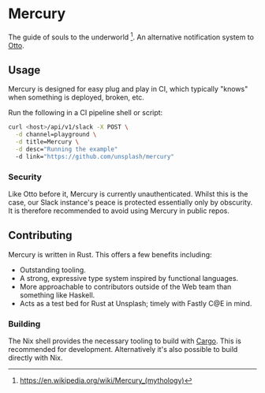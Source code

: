 # Mercury

The guide of souls to the underworld [^1]. An alternative notification system to [Otto](https://github.com/unsplash/otto).

## Usage

Mercury is designed for easy plug and play in CI, which typically "knows" when something is deployed, broken, etc.

Run the following in a CI pipeline shell or script:

```sh
curl <host>/api/v1/slack -X POST \
  -d channel=playground \
  -d title=Mercury \
  -d desc="Running the example"
  -d link="https://github.com/unsplash/mercury"
```

### Security

Like Otto before it, Mercury is currently unauthenticated. Whilst this is the case, our Slack instance's peace is protected essentially only by obscurity. It is therefore recommended to avoid using Mercury in public repos.

## Contributing

Mercury is written in Rust. This offers a few benefits including:

- Outstanding tooling.
- A strong, expressive type system inspired by functional languages.
- More approachable to contributors outside of the Web team than something like Haskell.
- Acts as a test bed for Rust at Unsplash; timely with Fastly C@E in mind.

### Building

The Nix shell provides the necessary tooling to build with [Cargo](https://doc.rust-lang.org/stable/cargo/). This is recommended for development. Alternatively it's also possible to build directly with Nix.

[^1]: https://en.wikipedia.org/wiki/Mercury_(mythology)
